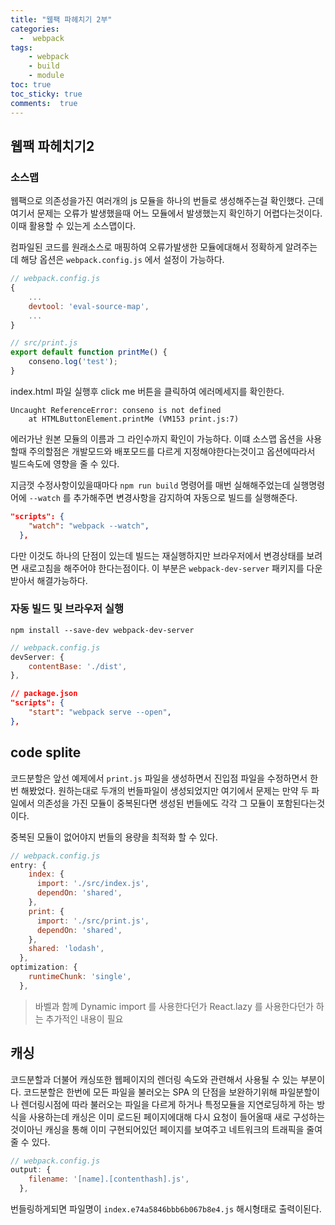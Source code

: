 ```yaml
---
title: "웹팩 파헤치기 2부"
categories: 
  -  webpack
tags: 
    - webpack
    - build
    - module
toc: true
toc_sticky: true
comments:  true
---
```


## 웹팩 파헤치기2

### 소스맵
웹팩으로 의존성을가진 여러개의 js 모듈을 하나의 번들로 생성해주는걸 확인했다. 근데 여기서 문제는 오류가 발생했을때 어느 모듈에서 발생했는지 확인하기 어렵다는것이다. 이때 활용할 수 있는게 소스맵이다. 
  
컴파일된 코드를 원래소스로 매핑하여 오류가발생한 모듈에대해서 정확하게 알려주는데 해당 옵션은 `webpack.config.js` 에서 설정이 가능하다.
```javascript
// webpack.config.js
{
    ...
    devtool: 'eval-source-map',
    ...
}

// src/print.js
export default function printMe() {
    conseno.log('test');
}
```

index.html 파일 실행후 click me 버튼을 클릭하여 에러메세지를 확인한다.
```console
Uncaught ReferenceError: conseno is not defined
    at HTMLButtonElement.printMe (VM153 print.js:7)
```
에러가난 원본 모듈의 이름과 그 라인수까지 확인이 가능하다. 이떄 소스맵 옵션을 사용할때 주의할점은 개발모드와 배포모드를 다르게 지정해야한다는것이고 옵션에따라서 빌드속도에 영향을 줄 수 있다.

지금껏 수정사항이있을때마다 `npm run build` 명령어를 매번 실해해주었는데 실행명령어에 `--watch` 를 추가해주면 변경사항을 감지하여 자동으로 빌드를 실행해준다.
```json
"scripts": {
    "watch": "webpack --watch",
  },
```

다만 이것도 하나의 단점이 있는데 빌드는 재실행하지만 브라우저에서 변경상태를 보려면 새로고침을 해주어야 한다는점이다. 이 부분은 `webpack-dev-server` 패키지를 다운받아서 해결가능하다.

### 자동 빌드 및 브라우저 실행
```console
npm install --save-dev webpack-dev-server
```
```javascript
// webpack.config.js
devServer: {
    contentBase: './dist',
},
```

```json
// package.json
"scripts": {
    "start": "webpack serve --open",
},
```


## code splite
코드분할은 앞선 예제에서 `print.js` 파일을 생성하면서 진입점 파일을 수정하면서 한번 해봤었다. 원하는대로 두개의 번들파일이 생성되었지만 여기에서 문제는 만약 두 파일에서 의존성을 가진 모듈이 중복된다면 생성된 번들에도 각각 그 모듈이 포함된다는것이다. 
  
중복된 모듈이 없어야지 번들의 용량을 최적화 할 수 있다.
```javascript
// webpack.config.js
entry: {
    index: {
      import: './src/index.js',
      dependOn: 'shared',
    },
    print: {
      import: './src/print.js',
      dependOn: 'shared',
    },
    shared: 'lodash',
  },
optimization: {
    runtimeChunk: 'single',
  },
```
>바벨과 함꼐 Dynamic import 를 사용한다던가 React.lazy 를 사용한다던가 하는 추가적인 내용이 필요

## 캐싱
코드분할과 더불어 캐싱또한 웹페이지의 렌더링 속도와 관련해서 사용될 수 있는 부분이다. 코드분할은 한번에 모든 파일을 불러오는 SPA 의 단점을 보완하기위해 파일분할이나 렌더링시점에 따라 불러오는 파일을 다르게 하거나 특정모듈을 지연로딩하게 하는 방식을 사용하는데 캐싱은 이미 로드된 페이지에대해 다시 요청이 들어올때 새로 구성하는것이아닌 캐싱을 통해 이미 구현되어있던 페이지를 보여주고 네트워크의 트래픽을 줄여줄 수 있다.

```javascript
// webpack.config.js
output: {
    filename: '[name].[contenthash].js',
  },
```

번들링하게되면 파일명이 `index.e74a5846bbb6b067b8e4.js` 해시형태로 출력이된다. 
